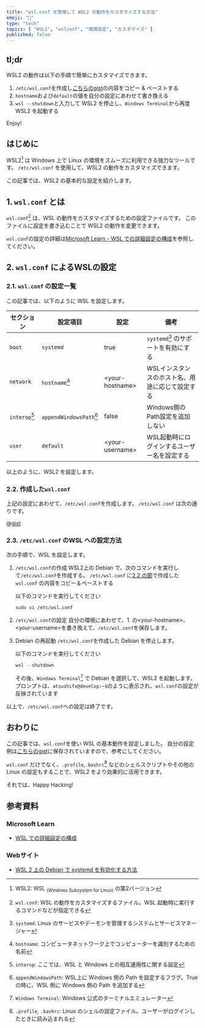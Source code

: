 ```yaml
---
title: "wsl.conf を使用して WSL2 の動作をカスタマイズする方法"
emoji: "🐧"
type: "tech"
topics: [ "WSL2", "wslconf", "環境設定", "カスタマイズ" ]
published: false
---
```


## tl;dr

WSL2 の動作は以下の手順で簡単にカスタマイズできます。

<!-- markdownlint-disable line-length -->

1. `/etc/wsl.conf`を作成し[こちらのgist](https://gist.github.com/atsushifx/c6d69609133c12788986e882b9782017?file=wsl.conf)の内容をコピー & ペーストする
2. `hostname`および`default`の値を自分の設定にあわせて書き換える
3. `wsl --shutdown`と入力して WSL2 を停止し、`Windows Terminal`から再度 WSL2 を起動する

<!-- markdownlint-enable -->

Enjoy!

## はじめに

WSL2[^1] は Windows 上で Linux の環境をスムーズに利用できる強力なツールです。
`/etc/wsl.conf` を使用して、WSL2 の動作をカスタマイズできます。

この記事では、WSL2 の基本的な設定を紹介します。

[^1]: WSL2: WSL $_\text{(Windows Subsystem for Linux)}$ の第2バージョン

## 1. `wsl.conf` とは

`wsl.conf`[^2] は、WSL の動作をカスタマイズするための設定ファイルです。
このファイルに設定を書き込むことで WSL2 の動作を変更できます。

`wsl.conf`の設定の詳細は[Microsoft Learn - WSL での詳細設定の構成](https://learn.microsoft.com/ja-jp/windows/wsl/wsl-config)を参照してください。

[^2]: `wsl.conf`: WSL の動作をカスタマイズするファイル。WSL 起動時に実行するコマンドなどが指定できる

## 2. `wsl.conf` によるWSLの設定

### 2.1. `wsl.conf` の設定一覧

この記事では、以下のように WSL を設定します。

<!-- markdownlint-disable no-inline-html -->

| セクション | 設定項目 | 設定 | 備考 |
| --- | --- | --- | --- |
| `boot` | `systemd` | true | `systemd`[^3] のサポートを有効にする  |
| `network` | `hostname`[^4] |  \<your-hostname> | WSLインスタンスのホスト名、用途に応じて設定する |
| `interop`[^5] |  `appendWindowsPath`[^6]  | false | Windows側のPath設定を追加しない |
| `user` | `default` | \<your-username> | WSL起動時にログインするユーザー名を設定する |

<!-- markdownlint-enable -->

以上のように、WSL2 を設定します。

[^3]: `systemd`:  Linux のサービスやデーモンを管理するシステムとサービスマネージャー
[^4]: `hostname`: コンピュータネットワーク上でコンピューターを識別するための名前
[^5]: `interop`: ここでは、WSL と Windows との相互運用性に関する設定
[^6]: `appendWindowsPath`: WSL上に Windows 側の Path を設定するフラグ。True の時に、WSL 側に Windows 側の Path を追加する

### 2.2. 作成した`wsl.conf`

上記の設定にあわせて、`/etc/wsl.conf`を作成します。
`/etc/wsl.conf` は次の通りです。

@[gist](https://gist.github.com/atsushifx/c6d69609133c12788986e882b9782017?file=wsl.conf)

### 2.3. `/etc/wsl.conf` のWSL への設定方法

次の手順で、WSL を設定します。

1. `/etc/wsl.conf`の作成
   WSL2上の Debian で、次のコマンドを実行して`/etc/wsl.conf`を作成する。
   `/etc/wsl.conf` に[2.2.の節](#22-作成したwslconf)で作成した `wsl.conf` の内容をコピー＆ペーストする

   以下のコマンドを実行してください

   ```bash
   sudo vi /etc/wsl.conf
   ```

2. `/etc/wsl.conf`の設定
   自分の環境にあわせて、1. の\<your-hostname>、\<your-username>を書き換えて、`/etc/wsl.conf`を保存します。

3. Debian の再起動
   `/etc/wsl.conf`を作成した Debian を停止します。

   以下のコマンドを実行してください

   ```powershell
   wsl --shutdown
   ```

   その後、`Windows Terminal`[^7] で Debian を選択して、WSL2 を起動します。
   プロンプトは、`atsushifx@develop:~$`のように表示され、`wsl.conf`の設定が反映されています

以上で、`/etc/wsl.conf`への設定は終了です。

[^7]: `Windows Terminal`: Windows 公式のターミナルエミュレーター

## おわりに

この記事では、`wsl.conf`を使い WSL の基本動作を設定しました。
自分の設定例は[こちらのgist](https://gist.github.com/atsushifx/c6d69609133c12788986e882b9782017?file=wsl.conf)に保存されていますので、参考にしてください。

`wsl.conf` だけでなく、`.profile`,`.bashrc`[^8] などのシェルスクリプトやその他の Linux の設定もすることで、WSL2 をより効果的に活用できます。

それでは、Happy Hacking!

[^8]: `.profile`, `.bashrc`: Linux のシェルの設定ファイル。ユーザーがログインしたときに読み込まれる

## 参考資料

### Microsoft Learn

- [WSL での詳細設定の構成](https://learn.microsoft.com/ja-jp/windows/wsl/wsl-config)

### Webサイト

- [WSL 2 上の Debian で  systemd を有効化する方法](https://zenn.dev/atsushifx/articles/wsl2-debian-config-systemd-enable)
